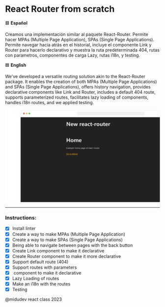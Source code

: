 # React Router from scratch

🟥 **Español**

Creamos una implementación similar al paquete React-Router. Permite hacer MPAs (Multiple Page Application), SPAs (Single Page Applications). Permite navegar hacia atrás en el historial, incluye el componente Link y Router para hacerlo declarativo y muestra la ruta predeterminada 404, rutas con parametros, componentes de carga Lazy, rutas i18n, y testing.

🟦 **English**

We've developed a versatile routing solution akin to the React-Router package. It enables the creation of both MPAs (Multiple Page Applications) and SPAs (Single Page Applications), offers history navigation, provides declarative components like Link and Router, includes a default 404 route, supports parameterized routes, facilitates lazy loading of components, handles i18n routes, and we applied testing.

<img src='public/react-creating-router-package.png'/>

--- 

### Instructions:

- [x] Install linter
- [x] Create a way to make MPAs (Multiple Page Application)
- [x] Create a way to make SPAs (Single Page Applications)
- [x] Being able to navigate between pages with the back button
- [x] Create Link component to make it declarative
- [x] Create Router component to make it more declarative
- [x] Support default route (404)
- [x] Support routes with parameters
- [x] <Route /> component to make it declarative
- [x] Lazy Loading of routes
- [x] Make an i18n with the routes
- [x] Testing

@midudev react class 2023
